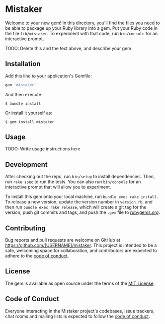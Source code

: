 # Mistaker

Welcome to your new gem! In this directory, you'll find the files you need to be able to package up your Ruby library into a gem. Put your Ruby code in the file `lib/mistaker`. To experiment with that code, run `bin/console` for an interactive prompt.

TODO: Delete this and the text above, and describe your gem

## Installation

Add this line to your application's Gemfile:

```ruby
gem 'mistaker'
```

And then execute:

    $ bundle install

Or install it yourself as:

    $ gem install mistaker

## Usage

TODO: Write usage instructions here

## Development

After checking out the repo, run `bin/setup` to install dependencies. Then, run `rake spec` to run the tests. You can also run `bin/console` for an interactive prompt that will allow you to experiment.

To install this gem onto your local machine, run `bundle exec rake install`. To release a new version, update the version number in `version.rb`, and then run `bundle exec rake release`, which will create a git tag for the version, push git commits and tags, and push the `.gem` file to [rubygems.org](https://rubygems.org).

## Contributing

Bug reports and pull requests are welcome on GitHub at https://github.com/[USERNAME]/mistaker. This project is intended to be a safe, welcoming space for collaboration, and contributors are expected to adhere to the [code of conduct](https://github.com/[USERNAME]/mistaker/blob/master/CODE_OF_CONDUCT.md).


## License

The gem is available as open source under the terms of the [MIT License](https://opensource.org/licenses/MIT).

## Code of Conduct

Everyone interacting in the Mistaker project's codebases, issue trackers, chat rooms and mailing lists is expected to follow the [code of conduct](https://github.com/[USERNAME]/mistaker/blob/master/CODE_OF_CONDUCT.md).
